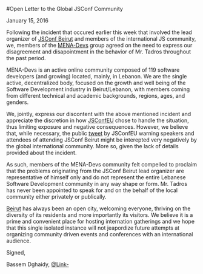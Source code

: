#Open Letter to the Global JSConf Community

January 15, 2016

Following the incident that occured earlier this week that involved the  lead organizer of [JSConf Beirut](http://www.jsconfbeirut.com) and members of the international JS community, we, members of the [MENA-Devs](http://mena-devs.slack.com) group agreed on the need to express our disagreement and disapointment in the behavior of Mr. Tadros throughout the past period.

MENA-Devs is an active online community composed of 119 software developers (and growing) located, mainly, in Lebanon. We are the single active, decentralized body, focused on the growth and well being of the Software Development industry in Beirut/Lebanon, with members coming from different technical and academic backgrounds, regions, ages, and genders.

We, jointly, express our discontent with the above mentioned incident and appreciate the discretion in how [JSConfEU](http://jsconf.eu) chose to handle the situation, thus limiting exposure and negative consequences. However, we believe that, while necessary, the public [tweet](https://twitter.com/jsconfeu/status/687323816780001280) by JSConfEU warning speakers and attendees of attending JSConf Beirut might be interepted very negatively by the global international community. More so, given the lack of details provided about the incident.

As such, members of the MENA-Devs community felt compelled to proclaim that the problems originating from the JSConf Beirut lead organizer are representative of himself only and do not represent the entire Lebanese Software Development community in any way shape or form. Mr. Tadros has never been appointed to speak for and on the behalf of the local community either privately or publically.

[Beirut](https://en.wikipedia.org/wiki/Beirut) has always been an open city, welcoming everyone, thriving on the diversity of its residents and more importantly its visitors. We believe it is a prime and convenient place for hosting internation gatherings and we hope that this single isolated instance will not jeapordize future attempts at organizing community driven events and conferences with an international audience.

Signed,

Bassem Dghaidy, [@Link-](https://github.com/Link-)
